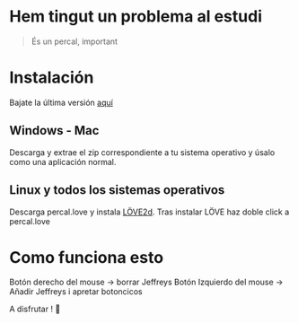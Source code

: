# Hem tingut un problema al estudi

> És un percal, important

# Instalación
Bajate la última versión [aquí](https://github.com/Klius/gerard-percal/releases "Iepa!")

## Windows - Mac
Descarga y extrae el zip correspondiente a tu sistema operativo y úsalo como una aplicación normal.

## Linux y todos los sistemas operativos
Descarga percal.love y instala [LÖVE2d](https://love2d.org/ "love2d").
Tras instalar LÖVE haz doble click a percal.love 

# Como funciona esto

Botón derecho del mouse -> borrar Jeffreys
Botón Izquierdo del mouse -> Añadir Jeffreys i apretar botoncicos

A disfrutar ! :beers:
